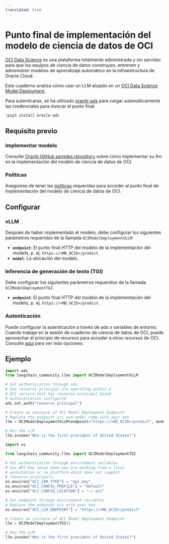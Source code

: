 ```yaml
---
translated: true
---
```


# Punto final de implementación del modelo de ciencia de datos de OCI

[OCI Data Science](https://docs.oracle.com/en-us/iaas/data-science/using/home.htm) es una plataforma totalmente administrada y sin servidor para que los equipos de ciencia de datos construyan, entrenen y administren modelos de aprendizaje automático en la infraestructura de Oracle Cloud.

Este cuaderno analiza cómo usar un LLM alojado en un [OCI Data Science Model Deployment](https://docs.oracle.com/en-us/iaas/data-science/using/model-dep-about.htm).

Para autenticarse, se ha utilizado [oracle-ads](https://accelerated-data-science.readthedocs.io/en/latest/user_guide/cli/authentication.html) para cargar automáticamente las credenciales para invocar el punto final.

```python
!pip3 install oracle-ads
```

## Requisito previo

### Implementar modelo

Consulte [Oracle GitHub samples repository](https://github.com/oracle-samples/oci-data-science-ai-samples/tree/main/model-deployment/containers/llama2) sobre cómo implementar su llm en la implementación del modelo de ciencia de datos de OCI.

### Políticas

Asegúrese de tener las [políticas](https://docs.oracle.com/en-us/iaas/data-science/using/model-dep-policies-auth.htm#model_dep_policies_auth__predict-endpoint) requeridas para acceder al punto final de implementación del modelo de ciencia de datos de OCI.

## Configurar

### vLLM

Después de haber implementado el modelo, debe configurar los siguientes parámetros requeridos de la llamada `OCIModelDeploymentVLLM`:

- **`endpoint`**: El punto final HTTP del modelo de la implementación del modelo, p. ej. `https://<MD_OCID>/predict`.
- **`model`**: La ubicación del modelo.

### Inferencia de generación de texto (TGI)

Debe configurar los siguientes parámetros requeridos de la llamada `OCIModelDeploymentTGI`:

- **`endpoint`**: El punto final HTTP del modelo de la implementación del modelo, p. ej. `https://<MD_OCID>/predict`.

### Autenticación

Puede configurar la autenticación a través de ads o variables de entorno. Cuando trabaje en la sesión de cuaderno de ciencia de datos de OCI, puede aprovechar el principio de recursos para acceder a otros recursos de OCI. Consulte [aquí](https://accelerated-data-science.readthedocs.io/en/latest/user_guide/cli/authentication.html) para ver más opciones.

## Ejemplo

```python
import ads
from langchain_community.llms import OCIModelDeploymentVLLM

# Set authentication through ads
# Use resource principal are operating within a
# OCI service that has resource principal based
# authentication configured
ads.set_auth("resource_principal")

# Create an instance of OCI Model Deployment Endpoint
# Replace the endpoint uri and model name with your own
llm = OCIModelDeploymentVLLM(endpoint="https://<MD_OCID>/predict", model="model_name")

# Run the LLM
llm.invoke("Who is the first president of United States?")
```

```python
import os

from langchain_community.llms import OCIModelDeploymentTGI

# Set authentication through environment variables
# Use API Key setup when you are working from a local
# workstation or on platform which does not support
# resource principals.
os.environ["OCI_IAM_TYPE"] = "api_key"
os.environ["OCI_CONFIG_PROFILE"] = "default"
os.environ["OCI_CONFIG_LOCATION"] = "~/.oci"

# Set endpoint through environment variables
# Replace the endpoint uri with your own
os.environ["OCI_LLM_ENDPOINT"] = "https://<MD_OCID>/predict"

# Create an instance of OCI Model Deployment Endpoint
llm = OCIModelDeploymentTGI()

# Run the LLM
llm.invoke("Who is the first president of United States?")
```
